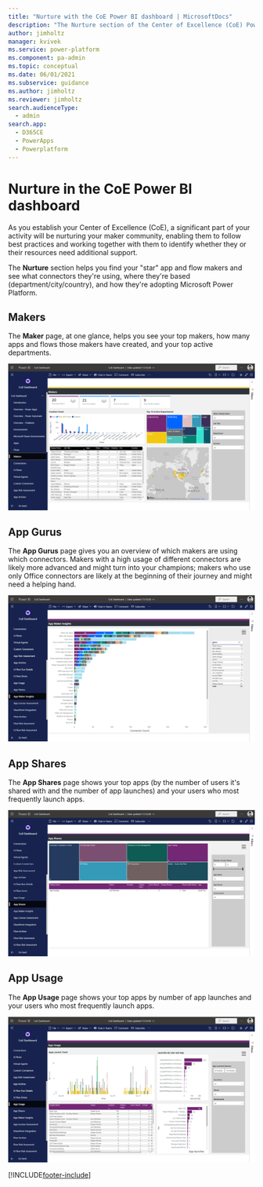 ```yaml
---
title: "Nurture with the CoE Power BI dashboard | MicrosoftDocs"
description: "The Nurture section of the Center of Excellence (CoE) Power BI dashboard gives you the ability to identify your app and flow gurus."
author: jimholtz
manager: kvivek
ms.service: power-platform
ms.component: pa-admin
ms.topic: conceptual
ms.date: 06/01/2021
ms.subservice: guidance
ms.author: jimholtz
ms.reviewer: jimholtz
search.audienceType: 
  - admin
search.app: 
  - D365CE
  - PowerApps
  - Powerplatform
---
```

# Nurture in the CoE Power BI dashboard

As you establish your Center of Excellence (CoE), a significant part of your activity will be nurturing your maker community, enabling them to follow best practices and working together with them to identify whether they or their resources need additional support.

The **Nurture** section helps you find your "star" app and flow makers and see what connectors they're using, where they're based (department/city/country), and how they're adopting Microsoft Power Platform.

## Makers

The **Maker** page, at one glance, helps you see your top makers, how many apps and flows those makers have created, and your top active departments.

![Makers.](media/pb-10.png "Makers")

## App Gurus

The **App Gurus** page gives you an overview of which makers are using which connectors. Makers with a high usage of different connectors are likely more advanced and might turn into your champions; makers who use only Office connectors are likely at the beginning of their journey and might need a helping hand.

![App Gurus.](media/pb-21.png "App Gurus")

<!--## Flow Gurus

The **Flow Gurus** page gives you an overview of how many actions and connectors your makers are using for each flow. Makers with complex flows that have multiple actions or use multiple connectors are likely more advanced and might turn into your champions; makers who use very few connectors or mostly template flows are likely at the beginning of their journey and might need a helping hand.

![Flow Gurus.](media/pb-28.png "Flow Gurus")-->

## App Shares

The **App Shares** page shows your top apps (by the number of users it's shared with and the number of app launches) and your users who most frequently launch apps.

![App Shares.](media/pb-20.png "App Shares")

## App Usage

The **App Usage** page shows your top apps by number of app launches and your users who most frequently launch apps.

![App Usage.](media/pb-19.png "App Usage")


[!INCLUDE[footer-include](../../includes/footer-banner.md)]